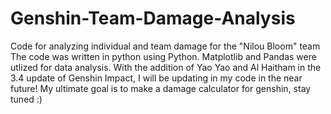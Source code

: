 # Genshin-Team-Damage-Analysis
Code for analyzing individual and team damage for the "Nilou Bloom" team
The code was written in python using Python. Matplotlib and Pandas were utlized for data analysis. 
With the addition of Yao Yao and Al Haitham in the 3.4 update of Genshin Impact, I will be updating in my code in the near future! 
My ultimate goal is to make a damage calculator for genshin, stay tuned :)
